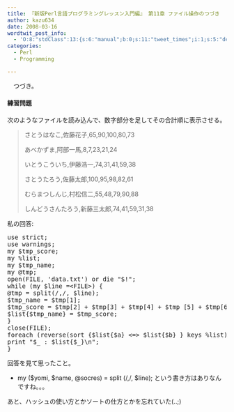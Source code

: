 ```yaml
---
title: 『新版Perl言語プログラミングレッスン入門編』 第11章 ファイル操作のつづき
author: kazu634
date: 2008-03-16
wordtwit_post_info:
  - 'O:8:"stdClass":13:{s:6:"manual";b:0;s:11:"tweet_times";i:1;s:5:"delay";i:0;s:7:"enabled";i:1;s:10:"separation";s:2:"60";s:7:"version";s:3:"3.7";s:14:"tweet_template";b:0;s:6:"status";i:2;s:6:"result";a:0:{}s:13:"tweet_counter";i:2;s:13:"tweet_log_ids";a:1:{i:0;i:3829;}s:9:"hash_tags";a:0:{}s:8:"accounts";a:1:{i:0;s:7:"kazu634";}}'
categories:
  - Perl
  - Programming

---
```

<div class="section">
<p>
    　つづき。
</p>
  
<p>
<a name="seemore"></a>
</p>
  
<h4>
    練習問題
</h4>
  
<p>
    次のようなファイルを読み込んで、数字部分を足してその合計順に表示させる。
</p>
  
<blockquote>
<p>
      さとうはなこ,佐藤花子,65,90,100,80,73
</p>
    
<p>
      あべかずま,阿部一馬,8,7,23,21,24
</p>
    
<p>
      いとうこういち,伊藤浩一,74,31,41,59,38
</p>
    
<p>
      さとうたろう,佐藤太郎,100,95,98,82,61
</p>
    
<p>
      むらまつしんじ,村松信二,55,48,79,90,88
</p>
    
<p>
      しんどうさんたろう,新藤三太郎,74,41,59,31,38
</p>
</blockquote>
  
<p>
    私の回答:
</p>
  
<pre class="syntax-highlight">
<span class="synStatement">use strict</span>;
<span class="synStatement">use warnings</span>;
<span class="synStatement">my</span> <span class="synIdentifier">$tmp_score</span>;
<span class="synStatement">my</span> <span class="synIdentifier">%list</span>;
<span class="synStatement">my</span> <span class="synIdentifier">$tmp_name</span>;
<span class="synStatement">my</span> <span class="synIdentifier">@tmp</span>;
<span class="synStatement">open</span>(<span class="synIdentifier">FILE</span>, <span class="synConstant">'data.txt'</span>) <span class="synStatement">or</span> <span class="synStatement">die</span> <span class="synConstant">&#34;</span><span class="synIdentifier">$!</span><span class="synConstant">&#34;</span>;
<span class="synStatement">while</span> (<span class="synStatement">my</span> <span class="synIdentifier">$line</span> =<span class="synIdentifier">&#60;FILE&#62;</span>) {
<span class="synIdentifier">@tmp</span> = <span class="synStatement">split</span>(<span class="synStatement">/</span><span class="synConstant">,</span><span class="synStatement">/</span>, <span class="synIdentifier">$line</span>);
<span class="synIdentifier">$tmp_name</span> = <span class="synIdentifier">$tmp</span>[<span class="synConstant">1</span>];
<span class="synIdentifier">$tmp_score</span> = <span class="synIdentifier">$tmp</span>[<span class="synConstant">2</span>] + <span class="synIdentifier">$tmp</span>[<span class="synConstant">3</span>] + <span class="synIdentifier">$tmp</span>[<span class="synConstant">4</span>] + <span class="synIdentifier">$tmp</span> [<span class="synConstant">5</span>] + <span class="synIdentifier">$tmp</span>[<span class="synConstant">6</span>];
<span class="synIdentifier">$list</span>{<span class="synIdentifier">$tmp_name</span>} = <span class="synIdentifier">$tmp_score</span>;
}
<span class="synStatement">close</span>(<span class="synIdentifier">FILE</span>);
<span class="synStatement">foreach</span> (<span class="synStatement">reverse</span>(<span class="synStatement">sort</span> {<span class="synIdentifier">$list</span>{<span class="synIdentifier">$a</span>} &#60;=&#62; <span class="synIdentifier">$list</span>{<span class="synIdentifier">$b</span>} } <span class="synStatement">keys</span> <span class="synIdentifier">%list</span>)) {
<span class="synStatement">print</span> <span class="synConstant">&#34;</span><span class="synIdentifier">$_</span><span class="synConstant"> : </span><span class="synIdentifier">$list</span><span class="synConstant">{</span><span class="synIdentifier">$_</span><span class="synConstant">}</span><span class="synSpecial">\n</span><span class="synConstant">&#34;</span>;
}
</pre>
  
<p>
    回答を見て思ったこと。
</p>
  
<ul>
<li>
      my ($yomi, $name, @socres) = split (/,/, $line); という書き方はありなんですね。。。
</li>
</ul>
  
<p>
    あと、ハッシュの使い方とかソートの仕方とかを忘れていた(..;)
</p>
</div>
